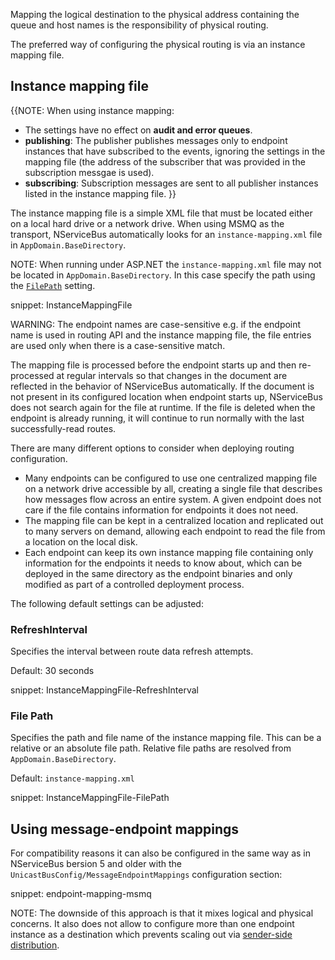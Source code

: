 Mapping the logical destination to the physical address containing the queue and host names is the responsibility of physical routing. 

The preferred way of configuring the physical routing is via an instance mapping file.

## Instance mapping file

{{NOTE: When using instance mapping: 
* The settings have no effect on **audit and error queues**.
* **publishing**: The publisher publishes messages only to endpoint instances that have subscribed to the events, ignoring the settings in the mapping file (the address of the subscriber that was provided in the subscription messgae is used).
* **subscribing**: Subscription messages are sent to all publisher instances listed in the instance mapping file.
}}

The instance mapping file is a simple XML file that must be located either on a local hard drive or a network drive. When using MSMQ as the transport, NServiceBus automatically looks for an `instance-mapping.xml` file in `AppDomain.BaseDirectory`.

NOTE: When running under ASP.NET the `instance-mapping.xml` file may not be located in `AppDomain.BaseDirectory`. In this case specify the path using the [`FilePath`](#instance-mapping-file-file-path) setting.

snippet: InstanceMappingFile

WARNING: The endpoint names are case-sensitive e.g. if the endpoint name is used in routing API and the instance mapping file, the file entries are used only when there is a case-sensitive match. 

The mapping file is processed before the endpoint starts up and then re-processed at regular intervals so that changes in the document are reflected in the behavior of NServiceBus automatically. If the document is not present in its configured location when endpoint starts up, NServiceBus does not search again for the file at runtime. If the file is deleted when the endpoint is already running, it will continue to run normally with the last successfully-read routes.

There are many different options to consider when deploying routing configuration.

 * Many endpoints can be configured to use one centralized mapping file on a network drive accessible by all, creating a single file that describes how messages flow across an entire system. A given endpoint does not care if the file contains information for endpoints it does not need.
 * The mapping file can be kept in a centralized location and replicated out to many servers on demand, allowing each endpoint to read the file from a location on the local disk.
 * Each endpoint can keep its own instance mapping file containing only information for the endpoints it needs to know about, which can be deployed in the same directory as the endpoint binaries and only modified as part of a controlled deployment process.

The following default settings can be adjusted:
 
 
### RefreshInterval

Specifies the interval between route data refresh attempts.

Default: 30 seconds

snippet: InstanceMappingFile-RefreshInterval


### File Path

Specifies the path and file name of the instance mapping file. This can be a relative or an absolute file path. Relative file paths are resolved from `AppDomain.BaseDirectory`.

Default: `instance-mapping.xml`

snippet: InstanceMappingFile-FilePath

## Using message-endpoint mappings

For compatibility reasons it can also be configured in the same way as in NServiceBus bersion 5 and older with the `UnicastBusConfig/MessageEndpointMappings` configuration section:

snippet: endpoint-mapping-msmq

NOTE: The downside of this approach is that it mixes logical and physical concerns. It also does not allow to configure more than one endpoint instance as a destination which prevents scaling out via [sender-side distribution](/transports/msmq/sender-side-distribution.md).
